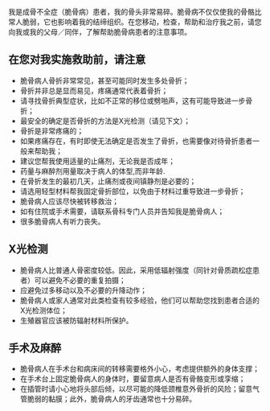 我是成骨不全症（脆骨病）患者，我的骨头非常易碎。脆骨病不仅仅使我的骨骼比常人脆弱，它也影响着我的结缔组织。在您移动，检查，帮助和治疗我之前，请您向我或我的父母／同伴，了解帮助脆骨病患者的注意事项。

## 在您对我实施救助前，请注意
- 脆骨病人骨折非常常见，甚至可能同时发生多处骨折；
- 骨折并非总是显而易见，疼痛通常代表着骨折；
- 请寻找骨折典型症状，比如不正常的移位或劈啪声，这有可能导致进一步骨折；
- 最安全的确定是否骨折的方法是X光检测（请见下文）；
- 骨折是非常疼痛的；
- 如果疼痛存在，有时即使无法确定是否发生了骨折，也需要像对待骨折患者一般来帮助我；
- 建议您帮我使用适量的止痛剂，无论我是否成年；
- 药量与麻醉剂用量取决于病人的体型,而非年龄.
- 在骨折发生的最初几天，止痛剂或夜间镇静剂是必要的；
- 请选用轻型材料帮我固定骨折部位，以免由于材料过重导致进一步骨折；
- 脆骨病人应该尽快被转移救治；
- 如有住院或手术需要，请联系骨科专门人员并告知我是脆骨病人；
- 很多脆骨病人有听力丧失。

## X光检测
- 脆骨病人比普通人骨密度较低。因此，采用低辐射强度（同针对骨质疏松症患者）可以避免不必要的重复拍摄；
- 应避免过多移动以及不必要的升降动作；
- 脆骨病人或家人通常对此类检查有较多经验，他们可以帮助您找到患者合适的X光检测体位；
- 生殖器官应该被防辐射材料所保护。

## 手术及麻醉
- 脆骨病人在手术台和病床间的转移需要格外小心，考虑提供额外的身体支撑；
- 在手术台上固定脆骨病人的身体时，要留意病人是否有骨骼变形或孪缩；
- 在插管时请小心地将头部后倾，以尽可能的降低颈椎意外骨折的风险；留意气管脆弱的黏膜；此外，脆骨病人的牙齿通常也十分易碎。
